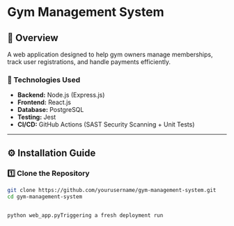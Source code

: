 # Gym Management System

## 📌 Overview
A web application designed to help gym owners manage memberships, track user registrations, and handle payments efficiently.

### 🚀 Technologies Used
- **Backend:** Node.js (Express.js)
- **Frontend:** React.js
- **Database:** PostgreSQL
- **Testing:** Jest
- **CI/CD:** GitHub Actions (SAST Security Scanning + Unit Tests)

---

## ⚙️ Installation Guide

### 1️⃣ Clone the Repository
```bash
git clone https://github.com/yourusername/gym-management-system.git
cd gym-management-system


python web_app.pyTriggering a fresh deployment run
